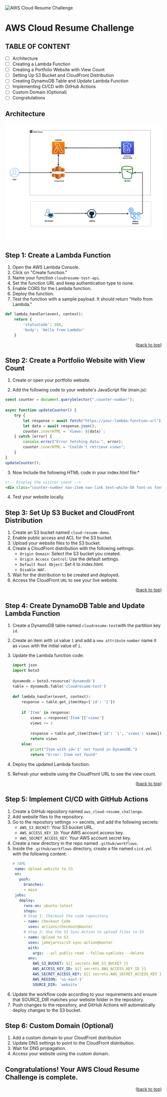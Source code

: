 <img src="https://img.shields.io/badge/AWS-Cloud_Resume_Challenge-orange?style=flat&logo=amazon-aws&logoColor=black" alt="AWS Cloud Resume Challenge" width="600"/>

<a name="readme-top"></a>
# AWS Cloud Resume Challenge

## TABLE OF CONTENT
- [ ] Architecture
- [ ] Creating a Lambda Function
- [ ] Creating a Portfolio Website with View Count
- [ ] Setting Up S3 Bucket and CloudFront Distribution
- [ ] Creating DynamoDB Table and Update Lambda Function
- [ ] Implementing CI/CD with GitHub Actions
- [ ] Custom Domain (Optional)
- [ ] Congratulations

## Architecture
![Architecture](./architecture.jpg)

## Step 1: Create a Lambda Function

1. Open the AWS Lambda Console.
2. Click on "Create function."
3. Name your function `cloudresume-test-api`.
4. Set the function URL and keep authentication type to none.
5. Enable CORS for the Lambda function.
6. Deploy the function.
7. Test the function with a sample payload. It should return "Hello from Lambda."

```python
def lambda_handler(event, context):
    return {
        'statusCode': 200,
        'body': 'Hello from Lambda!'
    }
```
<p align="right">(<a href="#readme-top">back to top</a>)</p>

## Step 2: Create a Portfolio Website with View Count
1. Create or open your portfolio website.

2. Add the following code to your website's JavaScript file (main.js):

```javascript
const counter = document.querySelector(".counter-number");

async function updateCounter() {
    try {
        let response = await fetch("https://your-lambda-function-url"); // Replace with the correct endpoint
        let data = await response.json();
        counter.innerHTML = `Views: ${data}`;
    } catch (error) {
        console.error("Error fetching data:", error);
        counter.innerHTML = "Couldn't retrieve views";
    }
}
updateCounter();
```
3. Now Include the following HTML code in your index.html file:*

```html
<!-- Display the visitor count -->
<div class="counter-number nav-item nav-link text-white-50 font-os font-size-16 active">Couldn't read views</div>
```
4. Test your website locally.
  
## Step 3: Set Up S3 Bucket and CloudFront Distribution
1. Create an S3 bucket named `cloud-resume-demo`.
2. Enable public access and ACL for the S3 bucket.
3. Upload your website files to the S3 bucket.
4. Create a CloudFront distribution with the following settings:
     * `Origin Domain`: Select the S3 bucket you created.
     * `Origin Access Control`: Use the default settings.
     * `Default Root Object`: Set it to index.html.
     * `Disable WAF`.
5. Wait for the distribution to be created and deployed.
6. Access the CloudFront `URL` to see your live website.
  
<p align="right">(<a href="#readme-top">back to top</a>)</p>

## Step 4: Create DynamoDB Table and Update Lambda Function
1. Create a DynamoDB table named `cloudresume-test`with the partition key `id`.
2. Create an item with `id` value `1` and add a `new attribute` `number` name it as  `views` with the initial value of `1`.
3. Update the Lambda function code:

    ```python
    import json
    import boto3

    dynamodb = boto3.resource('dynamodb')
    table = dynamodb.Table('cloudresume-test')

    def lambda_handler(event, context):
        response = table.get_item(Key={'id': '1'})
        
        if 'Item' in response:
            views = response['Item']['views']
            views += 1

            response = table.put_item(Item={'id': '1', 'views': views})
            return views
        else:
            print("Item with id='1' not found in DynamoDB.")
            return "Error: Item not found"
    ```
4. Deploy the updated Lambda function.
5. Refresh your website using the CloudFront URL to see the view count.
  
<p align="right">(<a href="#readme-top">back to top</a>)</p>

## Step 5: Implement CI/CD with GitHub Actions

1. Create a GitHub repository named `aws_cloud-resume_challenge`.
2. Add website files to the repository.
3. Go to the repository settings >> secrets, and add the following secrets:
     * `AWS_S3_BUCKET`: Your S3 bucket URL.
     * `AWS_ACCESS_KEY_ID`: Your AWS account access key.
     * `AWS_SECRET_ACCESS_KEY`: Your AWS account secret key.
4. Create a new directory in the repo named `.github/workflows`.
5. Inside the `.github/workflows` directory, create a file named `cicd.yml` with the following content:
   ```yaml
   # YAML
    name: Upload website to S3
    on:
      push:
        branches:
        - main
    jobs:
      deploy:
        runs-on: ubuntu-latest
        steps:
        # Step 1: Checkout the code repository
        - name: Checkout Code
          uses: actions/checkout@master
        # Step 2: Use the S3 Sync Action to upload files to S3
        - name: Upload to S3
          uses: jakejarvis/s3-sync-action@master
          with:
            args: --acl public-read --follow-symlinks --delete
          env:
            AWS_S3_BUCKET: ${{ secrets.AWS_S3_BUCKET }}
            AWS_ACCESS_KEY_ID: ${{ secrets.AWS_ACCESS_KEY_ID }}
            AWS_SECRET_ACCESS_KEY: ${{ secrets.AWS_SECRET_ACCESS_KEY }}
            AWS_REGION: 'us-east-1'
            SOURCE_DIR: 'website'
   ```
6. Update the workflow code according to your requirements and ensure that SOURCE_DIR matches your website folder in the repository.
7. Push changes to the repository, and GitHub Actions will automatically deploy changes to the S3 bucket.
## Step 6: Custom Domain (Optional)
1. Add a custom domain to your CloudFront distribution
2. Update DNS settings to point to the CloudFront distribution.
3. Wait for DNS propagation.
4. Access your website using the custom domain.

## Congratulations! Your AWS Cloud Resume Challenge is complete.

<p align="right">(<a href="#readme-top">back to top</a>)</p>

[linkedin-shield]: https://img.shields.io/badge/-LinkedIn-black.svg?style=for-the-badge&logo=linkedin&colorB=200
[linkedin-url]: https://www.linkedin.com/in/gadagoju-shiva/
